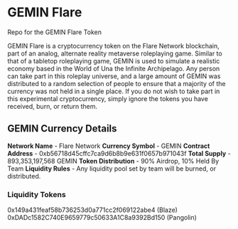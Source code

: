 # GEMIN Flare
Repo for the GEMIN Flare Token

GEMIN Flare is a cryptocurrency token on the Flare Network blockchain, part of an analog, alternate reality metaverse roleplaying game. Similar to that of a tabletop roleplaying game, GEMIN is used to simulate a realistic economy based in the World of Una the Infinite Archipelago. Any person can take part in this roleplay universe, and a large amount of GEMIN was distributed to a random selection of people to ensure that a majority of the currency was not held in a single place. If you do not wish to take part in this experimental cryptocurrency, simply ignore the tokens you have received, burn, or return them.

## GEMIN Currency Details
**Network Name** - Flare Network
**Currency Symbol** - GEMIN
**Contract Address** - 0xb56718d45cffc7ca9d6b8b9e631f0657b971043f
**Total Supply** - 893,353,197,568 GEMIN
**Token Distribution** - 90% Airdrop, 10% Held By Team
**Liquidity Rules** - Any liquidity pool set by team will be burned, or distributed.

### Liquidity Tokens
0x149a431feaf58b736253d0a771cc2f069122abe4 (Blaze)
0xDADc1582C740E9659779c50633A1C8a9392Bd150 (Pangolin)

